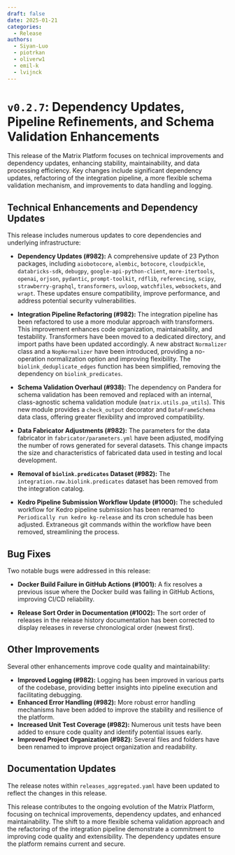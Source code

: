 ```yaml
---
draft: false
date: 2025-01-21
categories:
  - Release
authors:
  - Siyan-Luo
  - piotrkan
  - oliverw1
  - emil-k
  - lvijnck
---
```

# `v0.2.7`:  Dependency Updates, Pipeline Refinements, and Schema Validation Enhancements

This release of the Matrix Platform focuses on technical improvements and dependency updates, enhancing stability, maintainability, and data processing efficiency.  Key changes include significant dependency updates, refactoring of the integration pipeline, a more flexible schema validation mechanism, and improvements to data handling and logging.

<!-- more -->

## Technical Enhancements and Dependency Updates

This release includes numerous updates to core dependencies and underlying infrastructure:

* **Dependency Updates (#982):**  A comprehensive update of 23 Python packages, including `aiobotocore`, `alembic`, `botocore`, `cloudpickle`, `databricks-sdk`, `debugpy`, `google-api-python-client`, `more-itertools`, `openai`, `orjson`, `pydantic`, `prompt-toolkit`, `rdflib`, `referencing`, `scipy`, `strawberry-graphql`, `transformers`, `uvloop`, `watchfiles`, `websockets`, and `wrapt`. These updates ensure compatibility, improve performance, and address potential security vulnerabilities.

* **Integration Pipeline Refactoring (#982):**  The integration pipeline has been refactored to use a more modular approach with transformers. This improvement enhances code organization, maintainability, and testability. Transformers have been moved to a dedicated directory, and import paths have been updated accordingly. A new abstract `Normalizer` class and a `NopNormalizer` have been introduced, providing a no-operation normalization option and improving flexibility.  The `biolink_deduplicate_edges` function has been simplified, removing the dependency on `biolink_predicates`.

* **Schema Validation Overhaul (#938):**  The dependency on Pandera for schema validation has been removed and replaced with an internal, class-agnostic schema validation module (`matrix.utils.pa_utils`). This new module provides a `check_output` decorator and `DataFrameSchema` data class, offering greater flexibility and improved compatibility.

* **Data Fabricator Adjustments (#982):**  The parameters for the data fabricator in `fabricator/parameters.yml` have been adjusted, modifying the number of rows generated for several datasets.  This change impacts the size and characteristics of fabricated data used in testing and local development.

* **Removal of `biolink.predicates` Dataset (#982):** The `integration.raw.biolink.predicates` dataset has been removed from the integration catalog.

* **Kedro Pipeline Submission Workflow Update (#1000):** The scheduled workflow for Kedro pipeline submission has been renamed to `Periodically run kedro kg-release` and its cron schedule has been adjusted.  Extraneous git commands within the workflow have been removed, streamlining the process.

## Bug Fixes

Two notable bugs were addressed in this release:

* **Docker Build Failure in GitHub Actions (#1001):** A fix resolves a previous issue where the Docker build was failing in GitHub Actions, improving CI/CD reliability.

* **Release Sort Order in Documentation (#1002):** The sort order of releases in the release history documentation has been corrected to display releases in reverse chronological order (newest first).

## Other Improvements

Several other enhancements improve code quality and maintainability:

* **Improved Logging (#982):** Logging has been improved in various parts of the codebase, providing better insights into pipeline execution and facilitating debugging.
* **Enhanced Error Handling (#982):**  More robust error handling mechanisms have been added to improve the stability and resilience of the platform.
* **Increased Unit Test Coverage (#982):** Numerous unit tests have been added to ensure code quality and identify potential issues early.
* **Improved Project Organization (#982):** Several files and folders have been renamed to improve project organization and readability.

## Documentation Updates

The release notes within `releases_aggregated.yaml` have been updated to reflect the changes in this release.

This release contributes to the ongoing evolution of the Matrix Platform, focusing on technical improvements, dependency updates, and enhanced maintainability.  The shift to a more flexible schema validation approach and the refactoring of the integration pipeline demonstrate a commitment to improving code quality and extensibility.  The dependency updates ensure the platform remains current and secure.
